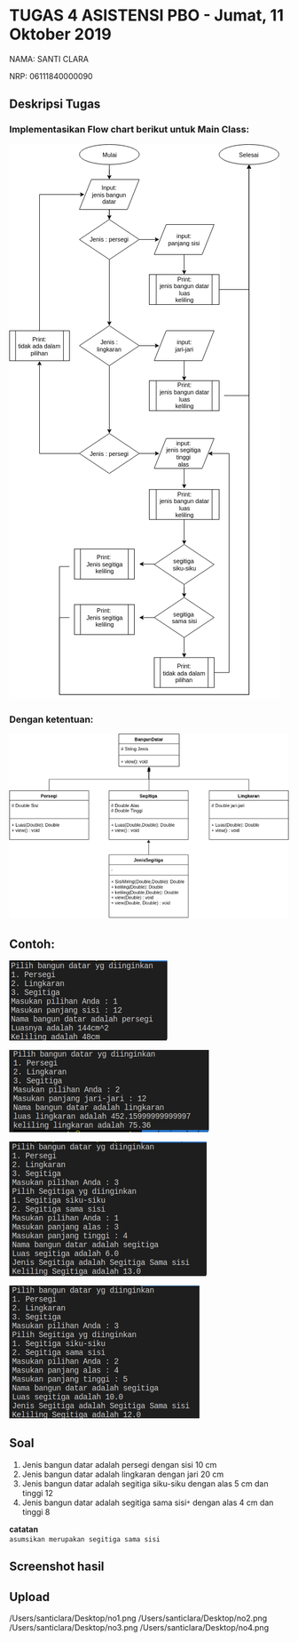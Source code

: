 # TUGAS 4 ASISTENSI PBO - Jumat, 11 Oktober 2019

NAMA: SANTI CLARA

NRP: 06111840000090

## Deskripsi Tugas


### Implementasikan Flow chart berikut untuk Main Class:
![](img/1.png)

### Dengan ketentuan:
![](img/UML.png)

## Contoh:
![](img/con1.png)

![](img/con2.png)

![](img/con3a.png)

![](img/con3b.png)

## Soal

1. Jenis bangun datar adalah persegi dengan sisi 10 cm
2. Jenis bangun datar adalah lingkaran dengan jari 20 cm
3. Jenis bangun datar adalah segitiga siku-siku dengan alas 5 cm dan tinggi 12
4. Jenis bangun datar adalah segitiga sama sisi```*``` dengan alas 4 cm dan tinggi 8

**catatan** \
 ```asumsikan merupakan segitiga sama sisi```
## Screenshot hasil



## Upload
/Users/santiclara/Desktop/no1.png /Users/santiclara/Desktop/no2.png /Users/santiclara/Desktop/no3.png /Users/santiclara/Desktop/no4.png
